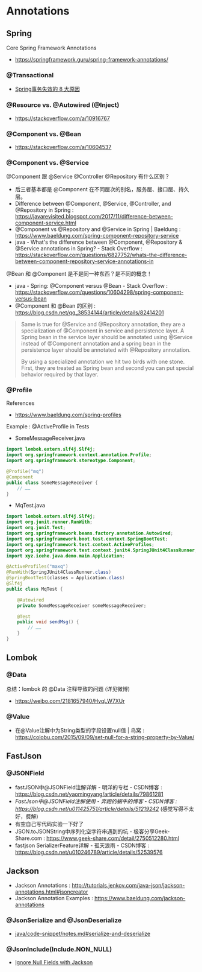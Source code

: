 # Annotations

## Spring

Core Spring Framework Annotations

- https://springframework.guru/spring-framework-annotations/

### @Transactional

- [Spring事务失效的 8 大原因](https://zhuanlan.zhihu.com/p/285264026)

### @Resource vs. @Autowired (@Inject)

- https://stackoverflow.com/a/10916767

### @Component vs. @Bean

- https://stackoverflow.com/a/10604537

### @Component vs. @Service

@Component 跟 @Service @Controller @Repository 有什么区别？

- 后三者基本都是 @Component 在不同层次的别名，服务层、接口层、持久层。
- Difference between @Component, @Service, @Controller, and @Repository in Spring : https://javarevisited.blogspot.com/2017/11/difference-between-component-service.html
- @Component vs @Repository and @Service in Spring | Baeldung : https://www.baeldung.com/spring-component-repository-service
- java - What&#39;s the difference between @Component, @Repository &amp; @Service annotations in Spring? - Stack Overflow : https://stackoverflow.com/questions/6827752/whats-the-difference-between-component-repository-service-annotations-in

@Bean 和 @Component 是不是同一种东西？是不同的概念！

- java - Spring: @Component versus @Bean - Stack Overflow : https://stackoverflow.com/questions/10604298/spring-component-versus-bean
- @Component 和 @Bean 的区别 : https://blog.csdn.net/qq_38534144/article/details/82414201

> Same is true for @Service and @Repository annotation, they are a specialization of @Component in service and persistence layer. A Spring bean in the service layer should be annotated using @Service instead of @Component annotation and a spring bean in the persistence layer should be annotated with @Repository annotation.
>
> By using a specialized annotation we hit two birds with one stone. First, they are treated as Spring bean and second you can put special behavior required by that layer.

### @Profile

References

- https://www.baeldung.com/spring-profiles

Example : @ActiveProfile in Tests

- SomeMessageReceiver.java

```java
import lombok.extern.slf4j.Slf4j;
import org.springframework.context.annotation.Profile;
import org.springframework.stereotype.Component;

@Profile("mq")
@Component
public class SomeMessageReceiver {
    // ……
}

```

- MqTest.java

```java
import lombok.extern.slf4j.Slf4j;
import org.junit.runner.RunWith;
import org.junit.Test;
import org.springframework.beans.factory.annotation.Autowired;
import org.springframework.boot.test.context.SpringBootTest;
import org.springframework.test.context.ActiveProfiles;
import org.springframework.test.context.junit4.SpringJUnit4ClassRunner;
import xyz.icehe.java.demo.main.Application;

@ActiveProfiles("maxq")
@RunWith(SpringJUnit4ClassRunner.class)
@SpringBootTest(classes = Application.class)
@Slf4j
public class MqTest {

    @Autowired
    private SomeMessageReceiver someMessageReceiver;

    @Test
    public void sendMsg() {
        // ……
    }
}

```

## Lombok

### @Data

总结：lombok 的 @Data 注释导致的问题 (详见微博)

- https://weibo.com/2181657940/HvqLW7XUr

### @Value

- 在@Value注解中为String类型的字段设置null值 | 鸟窝 : https://colobu.com/2015/09/09/set-null-for-a-string-property-by-Value/

## FastJson

### @JSONField

- fastJSON中@JSONField注解详解 - 明洋的专栏 - CSDN博客 : https://blog.csdn.net/yaomingyang/article/details/79861281
- _FastJson中@JSONField注解使用 - 奔跑的蜗牛的博客 - CSDN博客 : https://blog.csdn.net/u011425751/article/details/51219242_ (感觉写得不太好，费解)
- 有空自己写代码实验一下好了
- JSON.toJSONString中序列化空字符串遇到的坑 - 极客分享Geek-Share.com : https://www.geek-share.com/detail/2750512280.html
- fastjson SerializerFeature详解 - 孤天浪雨 - CSDN博客 : https://blog.csdn.net/u010246789/article/details/52539576

## Jackson

- Jackson Annotations : http://tutorials.jenkov.com/java-json/jackson-annotations.html#jsoncreator
- Jackson Annotation Examples : https://www.baeldung.com/jackson-annotations

### @JsonSerialize and @JsonDeserialize

- [java/code-snippet/notes.md#serialize-and-deserialize](java/code-snippet/notes.md#serialize-and-deserialize)

### @JsonInclude(Include.NON_NULL)

- [Ignore Null Fields with Jackson](https://www.baeldung.com/jackson-ignore-null-fields)

